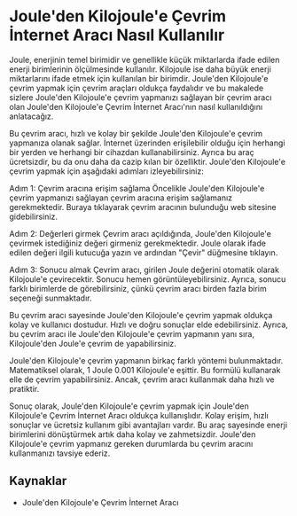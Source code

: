 Joule'den Kilojoule'e Çevrim İnternet Aracı Nasıl Kullanılır
============================================================

Joule, enerjinin temel birimidir ve genellikle küçük miktarlarda ifade edilen enerji birimlerinin ölçülmesinde kullanılır. Kilojoule ise daha büyük enerji miktarlarını ifade etmek için kullanılan bir birimdir. Joule'den Kilojoule'e çevrim yapmak için çevrim araçları oldukça faydalıdır ve bu makalede sizlere Joule'den Kilojoule'e çevrim yapmanızı sağlayan bir çevrim aracı olan Joule'den Kilojoule'e Çevrim İnternet Aracı'nın nasıl kullanıldığını anlatacağız.

Bu çevrim aracı, hızlı ve kolay bir şekilde Joule'den Kilojoule'e çevrim yapmanıza olanak sağlar. İnternet üzerinden erişilebilir olduğu için herhangi bir yerden ve herhangi bir cihazdan kullanabilirsiniz. Ayrıca bu araç ücretsizdir, bu da onu daha da cazip kılan bir özelliktir. Joule'den Kilojoule'e çevrim yapmak için aşağıdaki adımları izleyebilirsiniz:

Adım 1: Çevrim aracına erişim sağlama Öncelikle Joule'den Kilojoule'e çevrim yapmanızı sağlayan çevrim aracına erişim sağlamanız gerekmektedir. Buraya tıklayarak çevrim aracının bulunduğu web sitesine gidebilirsiniz.

Adım 2: Değerleri girmek Çevrim aracı açıldığında, Joule'den Kilojoule'e çevirmek istediğiniz değeri girmeniz gerekmektedir. Joule olarak ifade edilen değeri ilgili kutucuğa yazın ve ardından "Çevir" düğmesine tıklayın.

Adım 3: Sonucu almak Çevrim aracı, girilen Joule değerini otomatik olarak Kilojoule'e çevirecektir. Sonucu hemen görüntüleyebilirsiniz. Ayrıca, sonucu farklı birimlerde de görebilirsiniz, çünkü çevrim aracı birden fazla birim seçeneği sunmaktadır.

Bu çevrim aracı sayesinde Joule'den Kilojoule'e çevrim yapmak oldukça kolay ve kullanıcı dostudur. Hızlı ve doğru sonuçlar elde edebilirsiniz. Ayrıca, bu çevrim aracı ile Joule'den Kilojoule'e çevrim yapmanın yanı sıra, Kilojoule'den Joule'e çevrim de yapabilirsiniz.

Joule'den Kilojoule'e çevrim yapmanın birkaç farklı yöntemi bulunmaktadır. Matematiksel olarak, 1 Joule 0.001 Kilojoule'e eşittir. Bu formülü kullanarak elle de çevrim yapabilirsiniz. Ancak, çevrim aracı kullanmak daha hızlı ve pratiktir.

Sonuç olarak, Joule'den Kilojoule'e çevrim yapmak için Joule'den Kilojoule'e Çevrim İnternet Aracı oldukça kullanışlıdır. Kolay erişim, hızlı sonuçlar ve ücretsiz kullanım gibi avantajları vardır. Bu araç sayesinde enerji birimlerini dönüştürmek artık daha kolay ve zahmetsizdir. Joule'den Kilojoule'e çevrim yapmanız gereken durumlarda bu çevrim aracını kullanmanızı tavsiye ederiz.

Kaynaklar
---------

- Joule'den Kilojoule'e Çevrim İnternet Aracı